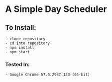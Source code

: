 # A Simple Day Scheduler
## To Install:
	- clone repository
	- cd into repository
	- npm install
	- npm start

### Tested In:
	- Google Chrome 57.0.2987.133 (64-bit)